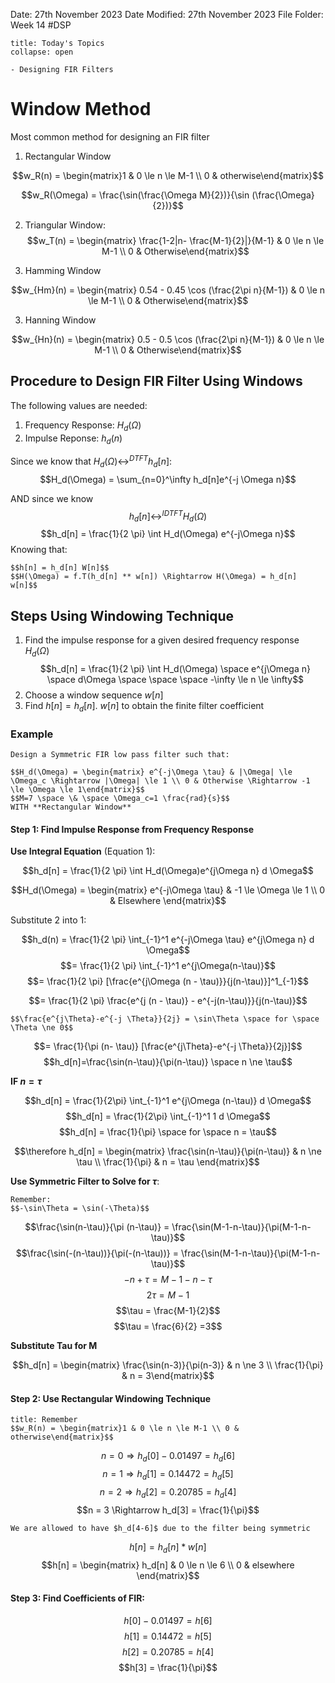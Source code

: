 Date: 27th November 2023
Date Modified: 27th November 2023
File Folder: Week 14
#DSP

```ad-abstract
title: Today's Topics
collapse: open

- Designing FIR Filters

```

# Window Method

Most common method for designing an FIR filter

1. Rectangular Window

$$w_R(n) = \begin{matrix}1 & 0 \le n \le M-1 \\ 0 & otherwise\end{matrix}$$

$$w_R(\Omega) = \frac{\sin(\frac{\Omega M}{2})}{\sin (\frac{\Omega}{2})}$$

2. Triangular Window:
$$w_T(n) = \begin{matrix} \frac{1-2|n- \frac{M-1}{2}|}{M-1} & 0 \le n \le M-1 \\ 0 & Otherwise\end{matrix}$$

3. Hamming Window

$$w_{Hm}(n) = \begin{matrix} 0.54 - 0.45 \cos (\frac{2\pi n}{M-1}) & 0 \le n \le M-1 \\ 0 & Otherwise\end{matrix}$$


3. Hanning Window

$$w_{Hn}(n) = \begin{matrix} 0.5 - 0.5 \cos (\frac{2\pi n}{M-1}) & 0 \le n \le M-1 \\ 0 & Otherwise\end{matrix}$$
## Procedure to Design FIR Filter Using Windows

The following values are needed:

1. Frequency Response: $H_d(\Omega)$
2. Impulse Reponse: $h_d(n)$

Since we know that $H_d(\Omega) \leftrightarrow^{DTFT} h_d[n]$:
$$H_d(\Omega) = \sum_{n=0}^\infty h_d[n]e^{-j \Omega n}$$

AND since we know $$h_d[n] \leftrightarrow^{IDTFT} H_d(\Omega)$$
$$h_d[n] = \frac{1}{2 \pi} \int H_d(\Omega) e^{-j\Omega n}$$
Knowing that:

```ad-important
$$h[n] = h_d[n] W[n]$$
$$H(\Omega) = f.T(h_d[n] ** w[n]) \Rightarrow H(\Omega) = h_d[n] w[n]$$
```

## Steps Using Windowing Technique

1. Find the impulse response for a given desired frequency response $H_d(\Omega)$
$$h_d[n] = \frac{1}{2 \pi} \int H_d(\Omega) \space e^{j\Omega n} \space d\Omega \space \space \space -\infty \le n \le \infty$$
2. Choose a window sequence $w[n]$
3. Find $h[n] = h_d[n]$. $w[n]$ to obtain the finite filter coefficient
### Example

```ad-question
Design a Symmetric FIR low pass filter such that:

$$H_d(\Omega) = \begin{matrix} e^{-j\Omega \tau} & |\Omega| \le \Omega_c \Rightarrow |\Omega| \le 1 \\ 0 & Otherwise \Rightarrow -1 \le \Omega \le 1\end{matrix}$$
$$M=7 \space \& \space \Omega_c=1 \frac{rad}{s}$$
WITH **Rectangular Window**
```

#### Step 1: Find Impulse Response from Frequency Response

**Use Integral Equation** (Equation 1):

$$h_d[n] = \frac{1}{2 \pi} \int H_d(\Omega)e^{j\Omega n} d \Omega$$

$$H_d(\Omega) = \begin{matrix} e^{-j\Omega \tau} & -1 \le \Omega \le 1 \\ 0 & Elsewhere \end{matrix}$$

Substitute 2 into 1:

$$h_d(n) = \frac{1}{2 \pi} \int_{-1}^1 e^{-j\Omega \tau} e^{j\Omega n} d \Omega$$
$$= \frac{1}{2 \pi} \int_{-1}^1 e^{j\Omega(n-\tau)}$$
$$= \frac{1}{2 \pi} [\frac{e^{j\Omega (n - \tau)}}{j(n-\tau)}]^1_{-1}$$

$$= \frac{1}{2 \pi} \frac{e^{j (n - \tau)} - e^{-j(n-\tau)}}{j(n-\tau)}$$

```ad-important
$$\frac{e^{j\Theta}-e^{-j \Theta}}{2j} = \sin\Theta \space for \space \Theta \ne 0$$
```

$$= \frac{1}{\pi (n- \tau)} [\frac{e^{j\Theta}-e^{-j \Theta}}{2j}]$$
$$h_d[n]=\frac{\sin(n-\tau)}{\pi(n-\tau)} \space n \ne \tau$$

**IF $n=\tau$**

$$h_d[n] = \frac{1}{2\pi} \int_{-1}^1 e^{j\Omega (n-\tau)} d \Omega$$
$$h_d[n] = \frac{1}{2\pi} \int_{-1}^1 1 d \Omega$$
$$h_d[n] = \frac{1}{\pi} \space for \space n = \tau$$

$$\therefore h_d[n] = \begin{matrix} \frac{\sin(n-\tau)}{\pi(n-\tau)} & n \ne \tau \\ \frac{1}{\pi} & n = \tau \end{matrix}$$

**Use Symmetric Filter to Solve for $\tau$**:

```ad-note
Remember:
$$-\sin\Theta = \sin(-\Theta)$$
```

$$\frac{\sin(n-\tau)}{\pi (n-\tau)} = \frac{\sin(M-1-n-\tau)}{\pi(M-1-n-\tau)}$$
$$\frac{\sin(-(n-\tau))}{\pi(-(n-\tau))} = \frac{\sin(M-1-n-\tau)}{\pi(M-1-n-\tau)}$$
$$-n + \tau = M-1-n-\tau$$
$$2\tau=M-1$$
$$\tau = \frac{M-1}{2}$$
$$\tau = \frac{6}{2} =3$$

**Substitute Tau for M**

$$h_d[n] = \begin{matrix} \frac{\sin(n-3)}{\pi(n-3)} & n \ne 3 \\ \frac{1}{\pi} & n = 3\end{matrix}$$

#### Step 2: Use Rectangular Windowing Technique 

```ad-note
title: Remember
$$w_R(n) = \begin{matrix}1 & 0 \le n \le M-1 \\ 0 & otherwise\end{matrix}$$
```

$$n=0 \Rightarrow h_d[0] - 0.01497 = h_d[6]$$
$$n=1 \Rightarrow h_d[1]=0.14472 = h_d[5]$$
$$n = 2 \Rightarrow h_d[2] = 0.20785 = h_d[4]$$
$$n = 3 \Rightarrow h_d[3] = \frac{1}{\pi}$$

```ad-warning
We are allowed to have $h_d[4-6]$ due to the filter being symmetric
```


$$h[n] = h_d[n] * w[n]$$
$$h[n] = \begin{matrix} h_d[n] & 0 \le n \le 6 \\ 0 & elsewhere \end{matrix}$$

#### Step 3: Find Coefficients of FIR:

$$h[0] - 0.01497 = h[6]$$
$$h[1]=0.14472 = h[5]$$
$$h[2] = 0.20785 = h[4]$$
$$h[3] = \frac{1}{\pi}$$
